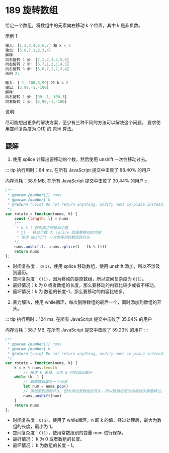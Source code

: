 # 189 旋转数组
给定一个数组，将数组中的元素向右移动 k 个位置，其中 k 是非负数。

示例 1:

```js
输入: [1,2,3,4,5,6,7] 和 k = 3
输出: [5,6,7,1,2,3,4]
解释:
向右旋转 1 步: [7,1,2,3,4,5,6]
向右旋转 2 步: [6,7,1,2,3,4,5]
向右旋转 3 步: [5,6,7,1,2,3,4]
示例 2:

输入: [-1,-100,3,99] 和 k = 2
输出: [3,99,-1,-100]
解释: 
向右旋转 1 步: [99,-1,-100,3]
向右旋转 2 步: [3,99,-1,-100]
```

说明:

尽可能想出更多的解决方案，至少有三种不同的方法可以解决这个问题。
要求使用空间复杂度为 O(1) 的 原地 算法。

## 题解
1. 使用 splice 计算出要移动的个数，然后使用 unshift 一次性移动过去。

::: tip
执行用时：84 ms, 在所有 JavaScript 提交中击败了 88.40% 的用户

内存消耗：38.9 MB, 在所有 JavaScript 提交中击败了 30.44% 的用户
:::


```js
/**
 * @param {number[]} nums
 * @param {number} k
 * @return {void} Do not return anything, modify nums in-place instead.
 */
var rotate = function(nums, k) {
    const {length: l} = nums
    /**
     * k % l 获取真正的移动个数
     * l - 移动个数 为 splice 就是要移动的内容
     * 使用 unshift 一次性移动到数组的开头
    */
    nums.unshift(...nums.splice(l - (k % l)))
    return nums
};
```

- 时间复杂度： `O(1)`，使用 splice 移动数组，使用 unshift 添加，所以不涉及到遍历。
- 空间复杂度：`O(1)`，因为移动的是原数组，所以空间复杂度为 `O(1)`。
- 最好情况：k 为 0 或者数组的长度，那么要移动的内容比较少或者不移动。
- 最坏情况：k 为 数组的长度-1，那么要移动的内容比较多。

2. 暴力解法，使用 while循环，每次删除数组的最后一个，同时添加到数组的开头。

::: tip
执行用时：124 ms, 在所有 JavaScript 提交中击败了 35.94% 的用户

内存消耗：38.7 MB, 在所有 JavaScript 提交中击败了 59.23% 的用户
:::

```js
/**
 * @param {number[]} nums
 * @param {number} k
 * @return {void} Do not return anything, modify nums in-place instead.
 */
var rotate = function(nums, k) {
    k = k % nums.length
        // 每次 k 递减，当为 0 时则退出循环
    while (k--) {
        // 删除数组最后一个元素
        let num = nums.pop()
        // 添加至数组的开头，因为添加至数组的开头，所以数组后面的内容依次需要移位，虽然不需要我们手动操作，但还是耗性能。
        nums.unshift(num)
    }
    return nums
};
```
- 时间复杂度：`O(n)`，使用了 while循环，n 即 k 的值，经过处理后，最大为数组的长度，最小为 1。
- 空间复杂度：`O(1)`，使用常数级别的变量 num 进行保存。
- 最好情况： k 为 0 或者数组的长度。
- 最坏情况： k 为数组的长度 - 1。